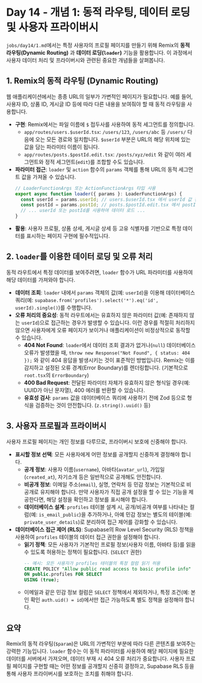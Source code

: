 # Day 14 - 개념 1: 동적 라우팅, 데이터 로딩 및 사용자 프라이버시

`jobs/day14/1.md`에서는 특정 사용자의 프로필 페이지를 만들기 위해 Remix의 **동적 라우팅(Dynamic Routing)** 과 **데이터 로딩(`loader`)** 기능을 활용합니다. 이 과정에서 사용자 데이터 처리 및 프라이버시와 관련된 중요한 개념들을 살펴봅니다.

## 1. Remix의 동적 라우팅 (Dynamic Routing)

웹 애플리케이션에서는 종종 URL의 일부가 가변적인 페이지가 필요합니다. 예를 들어, 사용자 ID, 상품 ID, 게시글 ID 등에 따라 다른 내용을 보여줘야 할 때 동적 라우팅을 사용합니다.

*   **구현**: Remix에서는 파일 이름에 `$` 접두사를 사용하여 동적 세그먼트를 정의합니다.
    *   `app/routes/users.$userId.tsx`: `/users/123`, `/users/abc` 등 `/users/` 다음에 오는 모든 경로와 일치합니다. `$userId` 부분은 URL의 해당 위치에 있는 값을 담는 파라미터 이름이 됩니다.
    *   `app/routes/posts.$postId.edit.tsx`: `/posts/xyz/edit` 와 같이 여러 세그먼트와 정적 세그먼트(`edit`)를 조합할 수도 있습니다.
*   **파라미터 접근**: `loader` 및 `action` 함수의 `params` 객체를 통해 URL의 동적 세그먼트 값을 가져올 수 있습니다.
    ```typescript
    // LoaderFunctionArgs 또는 ActionFunctionArgs 타입 사용
    export async function loader({ params }: LoaderFunctionArgs) {
      const userId = params.userId; // users.$userId.tsx 에서 userId 값 접근
      const postId = params.postId; // posts.$postId.edit.tsx 에서 postId 값 접근
      // ... userId 또는 postId를 사용하여 데이터 로드 ...
    }
    ```
*   **활용**: 사용자 프로필, 상품 상세, 게시글 상세 등 고유 식별자를 기반으로 특정 데이터를 표시하는 페이지 구현에 필수적입니다.

## 2. `loader`를 이용한 데이터 로딩 및 오류 처리

동적 라우트에서 특정 데이터를 보여주려면, `loader` 함수가 URL 파라미터를 사용하여 해당 데이터를 가져와야 합니다.

*   **데이터 조회**: `loader` 내에서 `params` 객체의 값(예: `userId`)을 이용해 데이터베이스 쿼리(예: `supabase.from('profiles').select('*').eq('id', userId).single()`)를 수행합니다.
*   **오류 처리의 중요성**: 동적 라우트에서는 유효하지 않은 파라미터 값(예: 존재하지 않는 `userId`)으로 접근하는 경우가 발생할 수 있습니다. 이런 경우를 적절히 처리하지 않으면 사용자에게 오류 페이지가 보이거나 애플리케이션이 비정상적으로 동작할 수 있습니다.
    *   **404 Not Found**: `loader`에서 데이터 조회 결과가 없거나(`null`) 데이터베이스 오류가 발생했을 때, `throw new Response("Not Found", { status: 404 });` 와 같이 404 응답을 발생시키는 것이 표준적인 방법입니다. Remix는 이를 감지하고 설정된 오류 경계(Error Boundary)를 렌더링합니다. (기본적으로 `root.tsx`의 `ErrorBoundary`)
    *   **400 Bad Request**: 전달된 파라미터 자체가 유효하지 않은 형식일 경우(예: UUID가 아닌 문자열), 400 에러를 반환할 수 있습니다.
    *   **유효성 검사**: `params` 값을 데이터베이스 쿼리에 사용하기 전에 Zod 등으로 형식을 검증하는 것이 안전합니다. (`z.string().uuid()` 등)

## 3. 사용자 프로필과 프라이버시

사용자 프로필 페이지는 개인 정보를 다루므로, 프라이버시 보호에 신중해야 합니다.

*   **표시할 정보 선택**: 모든 사용자에게 어떤 정보를 공개할지 신중하게 결정해야 합니다.
    *   **공개 정보**: 사용자 이름(`username`), 아바타(`avatar_url`), 가입일(`created_at`), 자기소개 등은 일반적으로 공개해도 안전합니다.
    *   **비공개 정보**: 이메일 주소(`email`), 실명, 연락처 등 민감 정보는 기본적으로 비공개로 유지해야 합니다. 만약 사용자가 직접 공개 설정을 할 수 있는 기능을 제공한다면, 해당 설정을 확인하고 정보를 표시해야 합니다.
    *   **데이터베이스 설계**: `profiles` 테이블 설계 시, 공개/비공개 여부를 나타내는 컬럼(예: `is_email_public`)을 추가하거나, 아예 민감 정보는 별도의 테이블(예: `private_user_details`)로 분리하여 접근 제어를 강화할 수 있습니다.
*   **데이터베이스 접근 제어 (RLS)**: Supabase의 Row Level Security (RLS) 정책을 사용하여 `profiles` 테이블의 데이터 접근 권한을 설정해야 합니다.
    *   **읽기 정책**: 모든 사용자가 기본적인 프로필 정보(사용자 이름, 아바타 등)를 읽을 수 있도록 허용하는 정책이 필요합니다. (`SELECT` 권한)
        ```sql
        -- 예시: 모든 사용자가 profiles 테이블의 특정 컬럼 읽기 허용
        CREATE POLICY "Allow public read access to basic profile info"
        ON public.profiles FOR SELECT
        USING (true);
        ```
    *   이메일과 같은 민감 정보 컬럼은 `SELECT` 정책에서 제외하거나, 특정 조건(예: 본인 확인 `auth.uid() = id`)에서만 접근 가능하도록 별도 정책을 설정해야 합니다.

## 요약

Remix의 동적 라우팅(`$param`)은 URL의 가변적인 부분에 따라 다른 콘텐츠를 보여주는 강력한 기능입니다. `loader` 함수는 이 동적 파라미터를 사용하여 해당 페이지에 필요한 데이터를 서버에서 가져오며, 데이터 부재 시 404 오류 처리가 중요합니다. 사용자 프로필 페이지를 구현할 때는 어떤 정보를 공개할지 신중히 결정하고, Supabase RLS 등을 통해 사용자 프라이버시를 보호하는 조치를 취해야 합니다. 